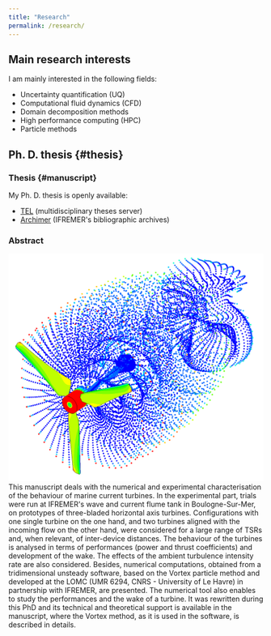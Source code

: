 ```yaml
---
title: "Research"
permalink: /research/
---
```


## Main research interests

I am mainly interested in the following fields:

* Uncertainty quantification (UQ)
* Computational fluid dynamics (CFD)
* Domain decomposition methods
* High performance computing (HPC)
* Particle methods


## Ph. D. thesis {#thesis}

### Thesis {#manuscript}

My Ph. D. thesis is openly available:

* [TEL][these_TEL] (multidisciplinary theses server)
* [Archimer][these_Archimer] (IFREMER's bibliographic archives)

[these_TEL]: http://tel.archives-ouvertes.fr/tel-00925229
[these_Archimer]: http://archimer.ifremer.fr/doc/00170/28152/

### Abstract

<img class="img-hydrol" src="images/1hydrol_haute_def.png" alt="Modélisation du sillage d'une hydrolienne par la méthode Vortex" />
This manuscript deals with the numerical and experimental characterisation of the behaviour of marine current turbines. In the experimental part, trials were run at IFREMER's wave and current flume tank in Boulogne-Sur-Mer, on prototypes of three-bladed horizontal axis turbines. Configurations with one single turbine on the one hand, and two turbines aligned with the incoming flow on the other hand, were considered for a large range of TSRs and, when relevant, of inter-device distances. The behaviour of the turbines is analysed in terms of performances (power and thrust coefficients) and development of the wake. The effects of the ambient turbulence intensity rate are also considered. Besides, numerical computations, obtained from a tridimensional unsteady software, based on the Vortex particle method and developed at the LOMC (UMR 6294, CNRS - University of Le Havre) in partnership with IFREMER, are presented. The numerical tool also enables to study the performances and the wake of a turbine. It was rewritten during this PhD and its technical and theoretical support is available in the manuscript, where the Vortex method, as it is used in the software, is described in details.

